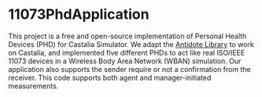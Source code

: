 # 11073PhdApplication

This project is a free and open-source implementation of Personal Health Devices (PHD) for Castalia Simulator. We adapt the [Antidote Library](https://github.com/conqlima/Antidote) to work on Castalia, and implemented five different PHDs to act like real ISO/IEEE 11073 devices in a Wireless Body Area Network (WBAN) simulation. Our application also supports the sender require or not a confirmation from the receiver. This code supports both agent and manager-initiated measurements.
